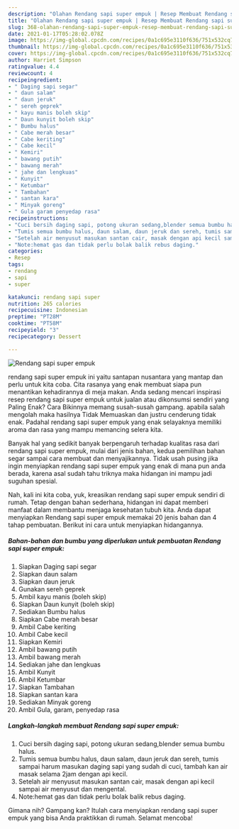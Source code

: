 ```yaml
---
description: "Olahan Rendang sapi super empuk | Resep Membuat Rendang sapi super empuk Yang Lezat"
title: "Olahan Rendang sapi super empuk | Resep Membuat Rendang sapi super empuk Yang Lezat"
slug: 368-olahan-rendang-sapi-super-empuk-resep-membuat-rendang-sapi-super-empuk-yang-lezat
date: 2021-01-17T05:28:02.078Z
image: https://img-global.cpcdn.com/recipes/0a1c695e3110f636/751x532cq70/rendang-sapi-super-empuk-foto-resep-utama.jpg
thumbnail: https://img-global.cpcdn.com/recipes/0a1c695e3110f636/751x532cq70/rendang-sapi-super-empuk-foto-resep-utama.jpg
cover: https://img-global.cpcdn.com/recipes/0a1c695e3110f636/751x532cq70/rendang-sapi-super-empuk-foto-resep-utama.jpg
author: Harriet Simpson
ratingvalue: 4.4
reviewcount: 4
recipeingredient:
- " Daging sapi segar"
- " daun salam"
- " daun jeruk"
- " sereh geprek"
- " kayu manis boleh skip"
- " Daun kunyit boleh skip"
- " Bumbu halus"
- " Cabe merah besar"
- " Cabe keriting"
- " Cabe kecil"
- " Kemiri"
- " bawang putih"
- " bawang merah"
- " jahe dan lengkuas"
- " Kunyit"
- " Ketumbar"
- " Tambahan"
- " santan kara"
- " Minyak goreng"
- " Gula garam penyedap rasa"
recipeinstructions:
- "Cuci bersih daging sapi, potong ukuran sedang,blender semua bumbu halus."
- "Tumis semua bumbu halus, daun salam, daun jeruk dan sereh, tumis sampai harum masukan daging sapi yang sudah di cuci, tambah kan air masak selama 2jam dengan api kecil."
- "Setelah air menyusut masukan santan cair, masak dengan api kecil sampai air menyusut dan mengental."
- "Note:hemat gas dan tidak perlu bolak balik rebus daging."
categories:
- Resep
tags:
- rendang
- sapi
- super

katakunci: rendang sapi super 
nutrition: 265 calories
recipecuisine: Indonesian
preptime: "PT28M"
cooktime: "PT58M"
recipeyield: "3"
recipecategory: Dessert

---
```



![Rendang sapi super empuk](https://img-global.cpcdn.com/recipes/0a1c695e3110f636/751x532cq70/rendang-sapi-super-empuk-foto-resep-utama.jpg)


rendang sapi super empuk ini yaitu santapan nusantara yang mantap dan perlu untuk kita coba. Cita rasanya yang enak membuat siapa pun menantikan kehadirannya di meja makan.
Anda sedang mencari inspirasi resep rendang sapi super empuk untuk jualan atau dikonsumsi sendiri yang Paling Enak? Cara Bikinnya memang susah-susah gampang. apabila salah mengolah maka hasilnya Tidak Memuaskan dan justru cenderung tidak enak. Padahal rendang sapi super empuk yang enak selayaknya memiliki aroma dan rasa yang mampu memancing selera kita.



Banyak hal yang sedikit banyak berpengaruh terhadap kualitas rasa dari rendang sapi super empuk, mulai dari jenis bahan, kedua pemilihan bahan segar sampai cara membuat dan menyajikannya. Tidak usah pusing jika ingin menyiapkan rendang sapi super empuk yang enak di mana pun anda berada, karena asal sudah tahu triknya maka hidangan ini mampu jadi suguhan spesial.


Nah, kali ini kita coba, yuk, kreasikan rendang sapi super empuk sendiri di rumah. Tetap dengan bahan sederhana, hidangan ini dapat memberi manfaat dalam membantu menjaga kesehatan tubuh kita. Anda dapat menyiapkan Rendang sapi super empuk memakai 20 jenis bahan dan 4 tahap pembuatan. Berikut ini cara untuk menyiapkan hidangannya.

<!--inarticleads1-->

##### Bahan-bahan dan bumbu yang diperlukan untuk pembuatan Rendang sapi super empuk:

1. Siapkan  Daging sapi segar
1. Siapkan  daun salam
1. Siapkan  daun jeruk
1. Gunakan  sereh geprek
1. Ambil  kayu manis (boleh skip)
1. Siapkan  Daun kunyit (boleh skip)
1. Sediakan  Bumbu halus
1. Siapkan  Cabe merah besar
1. Ambil  Cabe keriting
1. Ambil  Cabe kecil
1. Siapkan  Kemiri
1. Ambil  bawang putih
1. Ambil  bawang merah
1. Sediakan  jahe dan lengkuas
1. Ambil  Kunyit
1. Ambil  Ketumbar
1. Siapkan  Tambahan
1. Siapkan  santan kara
1. Sediakan  Minyak goreng
1. Ambil  Gula, garam, penyedap rasa




<!--inarticleads2-->

##### Langkah-langkah membuat Rendang sapi super empuk:

1. Cuci bersih daging sapi, potong ukuran sedang,blender semua bumbu halus.
1. Tumis semua bumbu halus, daun salam, daun jeruk dan sereh, tumis sampai harum masukan daging sapi yang sudah di cuci, tambah kan air masak selama 2jam dengan api kecil.
1. Setelah air menyusut masukan santan cair, masak dengan api kecil sampai air menyusut dan mengental.
1. Note:hemat gas dan tidak perlu bolak balik rebus daging.




Gimana nih? Gampang kan? Itulah cara menyiapkan rendang sapi super empuk yang bisa Anda praktikkan di rumah. Selamat mencoba!
